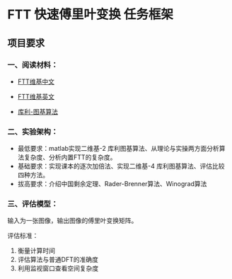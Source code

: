 # FTT 快速傅里叶变换 任务框架

## 项目要求

###  一、阅读材料：

- [FTT维基中文](https://zh.wikipedia.org/wiki/%E5%BF%AB%E9%80%9F%E5%82%85%E9%87%8C%E5%8F%B6%E5%8F%98%E6%8D%A2)

- [FTT维基英文](https://en.wikipedia.org/wiki/Fast_Fourier_transform)

- [库利-图基算法](https://en.wikipedia.org/wiki/Cooley%E2%80%93Tukey_FFT_algorithm)

###  二、实验架构：

- 最低要求：matlab实现二维基-2 库利图基算法、从理论与实操两方面分析算法复杂度、分析内置FTT的复杂度。
- 基础要求：实现课本的逐次加倍法、实现二维基-4 库利图基算法、评估比较四种方法。
- 拔高要求：介绍中国剩余定理、Rader-Brenner算法、Winograd算法

### 三、评估模型：

输入为一张图像，输出图像的傅里叶变换矩阵。

评估标准：

1. 衡量计算时间
2. 评估算法与普通DFT的准确度
3. 利用监视窗口查看空间复杂度
